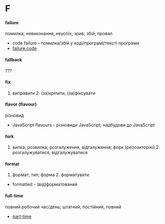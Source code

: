 # F

#### failure
помилка; невиконання; неуспіх; зрив; збій; провал
  - code failure - помилка/збій у коді/програмі/тексті програми
  - [failure code](./C.md#code)

#### fallback
???

#### fix
1. виправити 2. (за)кріпити, (за)фіксувати

#### flavor (flavour)
різновид
  - JavaScript flavours - різновиди JavaScript; надбудови до JavaScript

#### fork
1. вилка; розвилка; розгалуження, відгалуження; форк (репозиторію) 2. розгалужуватися, відгалужуватися

#### format
1. формат; тип; форма 2. форматувати
  - formatted - (від)форматований

#### full-time
повний робочий час/день; штатний, постійний, повний 
  - [part-time](./P.md#part-time)
